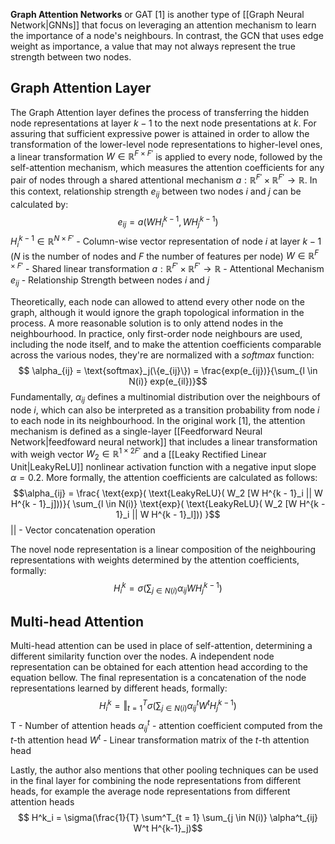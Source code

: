 **Graph Attention Networks** or GAT [1] is another type of [[Graph Neural Network|GNNs]] that focus on leveraging an attention mechanism to learn the importance of a node's neighbours. In contrast, the GCN that uses edge weight as importance, a value that may not always represent the true strength between two nodes.

## Graph Attention Layer

The Graph Attention layer defines the process of transferring the hidden node representations at layer $k - 1$ to the next node presentations at $k$. For assuring that sufficient expressive power is attained in order to allow the transformation of the lower-level node representations to higher-level ones, a linear transformation $W \in \mathbb{R}^{F \times F'}$ is applied to every node, followed by the self-attention mechanism, which measures the attention coefficients for any pair of nodes through a shared attentional mechanism $a: \mathbb{R}^{F'} \times \mathbb{R}^{F'} \rightarrow \mathbb{R}$. In this context, relationship strength $e_{ij}$ between two nodes $i$ and $j$ can be calculated by:
$$ e_{ij} = a(W H^{k - 1}_i, W H^{k - 1}_j) $$
$H^{k - 1}_i \in \mathbb{R}^{N \times F'}$ - Column-wise vector representation of node $i$ at layer $k - 1$ ($N$ is the number of nodes and $F$ the number of features per node)
$W \in \mathbb{R}^{F \times F'}$ - Shared linear transformation
$a: \mathbb{R}^{F'} \times \mathbb{R}^{F'} \rightarrow \mathbb{R}$ - Attentional Mechanism
$e_{ij}$ - Relationship Strength between nodes $i$ and $j$ 

Theoretically, each node can allowed to attend every other node on the graph, although it would ignore the graph topological information in the process. A more reasonable solution is to only attend nodes in the neighbourhood. In practice, only first-order node neighbours are used, including the node itself, and to make the attention coefficients comparable across the various nodes, they're are normalized with a *softmax* function:
$$ \alpha_{ij} = \text{softmax}_j(\{e_{ij}\}) = \frac{exp(e_{ij})}{\sum_{l \in N(i)} exp(e_{il})}$$
Fundamentally, $\alpha_{ij}$ defines a multinomial distribution over the neighbours of node $i$, which can also be interpreted as a transition probability from node $i$ to each node in its neighbourhood.
In the original work [1], the attention mechanism is defined as a single-layer [[Feedforward Neural Network|feedfoward neural network]] that includes a linear transformation with weigh vector $W_2 \in \mathbb{R}^{1 \times 2 F'}$ and a [[Leaky Rectified Linear Unit|LeakyReLU]] nonlinear activation function with a negative input slope $\alpha = 0.2$. More formally, the attention coefficients are calculated as follows:
$$\alpha_{ij} = \frac{ \text{exp}( \text{LeakyReLU}( W_2 [W H^{k - 1}_i || W H^{k - 1}_j]))}{ \sum_{l \in N(i)} \text{exp}( \text{LeakyReLU}( W_2 [W H^{k - 1}_i || W H^{k - 1}_l])) }$$
$||$ - Vector concatenation operation

The novel node representation is a linear composition of the neighbouring representations with weights determined by the attention coefficients, formally:
$$ H^k_i = \sigma(\sum_{j \in N(i)} \alpha_{ij} W H^{k - 1}_j) $$

## Multi-head Attention

Multi-head attention can be used in place of self-attention, determining a different similarity function over the nodes. A independent node representation can be obtained for each attention head according to the equation bellow. The final representation is a concatenation of the node representations learned by different heads, formally:
$$ H^k_i = \Big\Vert^T_{t=1} \sigma(\sum_{j \in N(i)} \alpha^t_{ij} W^t H^{k-1}_j)$$
T - Number of attention heads
$\alpha^t_{ij}$ - attention coefficient computed from the $t$-th attention head
$W^t$ - Linear transformation matrix of the $t$-th attention head

Lastly, the author also mentions that other pooling techniques can be used in the final layer for combining the node representations from different heads, for example the average node representations from different attention heads
$$ H^k_i = \sigma(\frac{1}{T} \sum^T_{t = 1} \sum_{j \in N(i)} \alpha^t_{ij} W^t H^{k-1}_j)$$
 